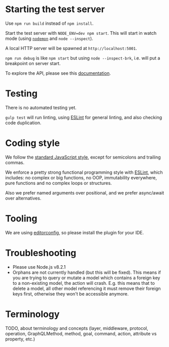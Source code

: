 # Starting the test server

Use `npm run build` instead of `npm install`.

Start the test server with `NODE_ENV=dev npm start`.
This will start in watch mode
(using [`nodemon`](https://github.com/remy/nodemon) and `node --inspect`).

A local HTTP server will be spawned at `http://localhost:5001`.

`npm run debug` is like `npm start` but using `node --inspect-brk`,
i.e. will put a breakpoint on server start.

To explore the API, please see this [documentation](docs/graphql.md).

# Testing

There is no automated testing yet.

`gulp test` will run linting, using [ESLint](http://eslint.org/)
for general linting,
and also checking code duplication.

# Coding style

We follow the [standard JavaScript style](https://standardjs.com), except
for semicolons and trailing commas.

We enforce a pretty strong functional programming style with
[ESLint](http://eslint.org/), which includes: no complex or big functions,
no OOP, immutability everywhere, pure functions and no complex loops
or structures.

Also we prefer named arguments over positional, and we prefer async/await
over alternatives.

# Tooling

We are using [editorconfig](http://editorconfig.org/), so please install the plugin for your IDE.

# Troubleshooting

  - Please use Node.js v8.2.1
  - Orphans are not currently handled (but this will be fixed).
    This means if you are trying to query or mutate a model which contains a
    foreign key to a non-existing model, the action will crash.
    E.g. this means that to delete a model, all other model referencing it must
    remove their foreign keys first, otherwise they won't be accessible anymore.

# Terminology

TODO, about terminology and concepts (layer, middleware, protocol, operation,
GraphQLMethod, method, goal, command, action, attribute vs property, etc.)
